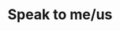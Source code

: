 ---
pid: ls217
title: Speak to me/us
location_transcription: All 4 squares
coordinates: "[-75.134117389132, 39.983226573886]"
zipcode: '19147'
gen_neighborhood: South Philadelphia
neighborhood: Queen Village,Bella Vista,Pennsport,Italian Market
outside_phl: 
age: '42'
age_range: 40-49
instagram: 
image_file_name: ls_217.jpg
proposal_transcription: Electronic version of parabolic dialogue where you can speak
  into them and hear it at another dish far away.  Speak into a box in Logan Square
  and someone can hear you in Washington Square.
topic: Technology
topic_summary: '0'
type: Audio,Interactive
keywords_other: Electronic
credit: Justin Geller
image_labels: 
twitter: 
facebook: 
permalink: "/monuments/ls217/"
layout: item-page
---